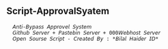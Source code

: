 ## Script-ApprovalSyatem

```
  𝘈𝘯𝘵𝘪-𝘉𝘺𝘱𝘢𝘴𝘴 𝘈𝘱𝘱𝘳𝘰𝘷𝘦𝘭 𝘚𝘺𝘴𝘵𝘦𝘮 
  𝘎𝘪𝘵𝘩𝘶𝘣 𝘚𝘦𝘳𝘷𝘦𝘳 + 𝘗𝘢𝘴𝘵𝘦𝘣𝘪𝘯 𝘚𝘦𝘳𝘷𝘦𝘳 + 000𝘞𝘦𝘣𝘩𝘰𝘴𝘵 𝘚𝘦𝘳𝘷𝘦𝘳 
  𝘖𝘱𝘦𝘯 𝘚𝘰𝘶𝘳𝘴𝘦 𝘚𝘤𝘳𝘪𝘱𝘵 - 𝘊𝘳𝘦𝘢𝘵𝘦𝘥 𝘉𝘺 : *𝘉𝘪𝘭𝘢𝘭 𝘏𝘢𝘪𝘥𝘦𝘳 𝘐𝘋* 
```

